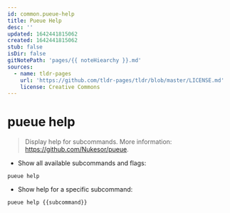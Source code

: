 ```yaml
---
id: common.pueue-help
title: Pueue Help
desc: ''
updated: 1642441815062
created: 1642441815062
stub: false
isDir: false
gitNotePath: 'pages/{{ noteHiearchy }}.md'
sources:
  - name: tldr-pages
    url: 'https://github.com/tldr-pages/tldr/blob/master/LICENSE.md'
    license: Creative Commons
---
```

# pueue help

> Display help for subcommands.
> More information: <https://github.com/Nukesor/pueue>.

- Show all available subcommands and flags:

`pueue help`

- Show help for a specific subcommand:

`pueue help {{subcommand}}`

